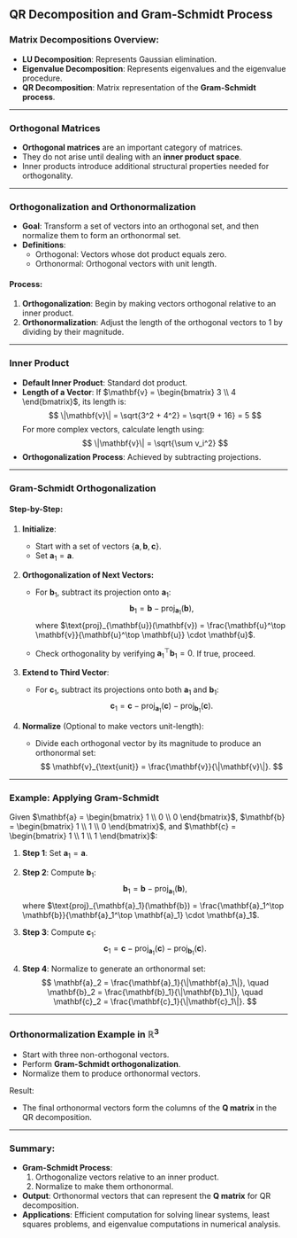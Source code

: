 ## QR Decomposition and Gram-Schmidt Process

### Matrix Decompositions Overview:
- **LU Decomposition**: Represents Gaussian elimination.
- **Eigenvalue Decomposition**: Represents eigenvalues and the eigenvalue procedure.
- **QR Decomposition**: Matrix representation of the **Gram-Schmidt process**.

---

### Orthogonal Matrices
- **Orthogonal matrices** are an important category of matrices.
- They do not arise until dealing with an **inner product space**.
- Inner products introduce additional structural properties needed for orthogonality.

---

### Orthogonalization and Orthonormalization
- **Goal**: Transform a set of vectors into an orthogonal set, and then normalize them to form an orthonormal set.
- **Definitions**:
  - Orthogonal: Vectors whose dot product equals zero.
  - Orthonormal: Orthogonal vectors with unit length.

#### Process:
1. **Orthogonalization**: Begin by making vectors orthogonal relative to an inner product.
2. **Orthonormalization**: Adjust the length of the orthogonal vectors to 1 by dividing by their magnitude.

---

### Inner Product
- **Default Inner Product**: Standard dot product.
- **Length of a Vector**:
  If $\mathbf{v} = \begin{bmatrix} 3 \\ 4 \end{bmatrix}$, its length is:
  $$
  \|\mathbf{v}\| = \sqrt{3^2 + 4^2} = \sqrt{9 + 16} = 5
  $$
  For more complex vectors, calculate length using:
  $$
  \|\mathbf{v}\| = \sqrt{\sum v_i^2}
  $$
- **Orthogonalization Process**: Achieved by subtracting projections.

---

### Gram-Schmidt Orthogonalization
#### Step-by-Step:
1. **Initialize**:
   - Start with a set of vectors $\{\mathbf{a}, \mathbf{b}, \mathbf{c}\}$.
   - Set $\mathbf{a}_1 = \mathbf{a}$.

2. **Orthogonalization of Next Vectors:**
   - For $\mathbf{b}_1$, subtract its projection onto $\mathbf{a}_1$:
     $$
     \mathbf{b}_1 = \mathbf{b} - \text{proj}_{\mathbf{a}_1}(\mathbf{b}),
     $$
     where $\text{proj}_{\mathbf{u}}(\mathbf{v}) = \frac{\mathbf{u}^\top \mathbf{v}}{\mathbf{u}^\top \mathbf{u}} \cdot \mathbf{u}$.

   - Check orthogonality by verifying $\mathbf{a}_1^\top \mathbf{b}_1 = 0$. If true, proceed.

3. **Extend to Third Vector**:
   - For $\mathbf{c}_1$, subtract its projections onto both $\mathbf{a}_1$ and $\mathbf{b}_1$:
     $$
     \mathbf{c}_1 = \mathbf{c} - \text{proj}_{\mathbf{a}_1}(\mathbf{c}) - \text{proj}_{\mathbf{b}_1}(\mathbf{c}).
     $$

4. **Normalize** (Optional to make vectors unit-length):
   - Divide each orthogonal vector by its magnitude to produce an orthonormal set:
     $$
     \mathbf{v}_{\text{unit}} = \frac{\mathbf{v}}{\|\mathbf{v}\|}.
     $$

---

### Example: Applying Gram-Schmidt
Given $\mathbf{a} = \begin{bmatrix} 1 \\ 0 \\ 0 \end{bmatrix}$, $\mathbf{b} = \begin{bmatrix} 1 \\ 1 \\ 0 \end{bmatrix}$, and $\mathbf{c} = \begin{bmatrix} 1 \\ 1 \\ 1 \end{bmatrix}$:

1. **Step 1**: Set $\mathbf{a}_1 = \mathbf{a}$.
2. **Step 2**: Compute $\mathbf{b}_1$:
   $$
   \mathbf{b}_1 = \mathbf{b} - \text{proj}_{\mathbf{a}_1}(\mathbf{b}),
   $$
   where $\text{proj}_{\mathbf{a}_1}(\mathbf{b}) = \frac{\mathbf{a}_1^\top \mathbf{b}}{\mathbf{a}_1^\top \mathbf{a}_1} \cdot \mathbf{a}_1$.
3. **Step 3**: Compute $\mathbf{c}_1$:
   $$
   \mathbf{c}_1 = \mathbf{c} - \text{proj}_{\mathbf{a}_1}(\mathbf{c}) - \text{proj}_{\mathbf{b}_1}(\mathbf{c}).
   $$

4. **Step 4**: Normalize to generate an orthonormal set:
   $$
   \mathbf{a}_2 = \frac{\mathbf{a}_1}{\|\mathbf{a}_1\|}, \quad \mathbf{b}_2 = \frac{\mathbf{b}_1}{\|\mathbf{b}_1\|}, \quad \mathbf{c}_2 = \frac{\mathbf{c}_1}{\|\mathbf{c}_1\|}.
   $$

---

### Orthonormalization Example in $\mathbb{R}^3$
- Start with three non-orthogonal vectors.
- Perform **Gram-Schmidt orthogonalization**.
- Normalize them to produce orthonormal vectors.

Result:
- The final orthonormal vectors form the columns of the **Q matrix** in the QR decomposition.

---

### Summary:
- **Gram-Schmidt Process**:
  1. Orthogonalize vectors relative to an inner product.
  2. Normalize to make them orthonormal.
- **Output**: Orthonormal vectors that can represent the **Q matrix** for QR decomposition.
- **Applications**: Efficient computation for solving linear systems, least squares problems, and eigenvalue computations in numerical analysis.